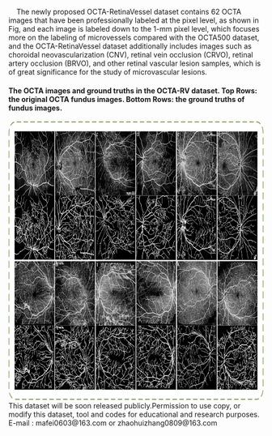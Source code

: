 &nbsp;&nbsp;&nbsp;&nbsp;The newly proposed OCTA-RetinaVessel dataset contains 62 OCTA images that have been professionally labeled at the pixel level, as shown in Fig, and each image is labeled down to the 1-mm pixel level, which focuses more on the labeling of microvessels compared with the OCTA500 dataset, and the OCTA-RetinaVessel dataset additionally includes images such as choroidal neovascularization (CNV), retinal vein occlusion (CRVO), retinal artery occlusion (BRVO), and other retinal vascular lesion samples, which is of great significance for the study of microvascular lesions.
&nbsp;
#### The OCTA images and ground truths in the OCTA-RV dataset. Top Rows: the original OCTA fundus images. Bottom Rows: the ground truths of fundus images.
<div style="text-align:center">
  <img src="static/assets/img/dataset.png" alt="dataset" width="800" height="550">
</div>
This dataset will be soon released publicly.Permission to use copy, or modify this dataset, tool and codes for educational and research purposes.
E-mail : mafei0603@163.com or zhaohuizhang0809@163.com
